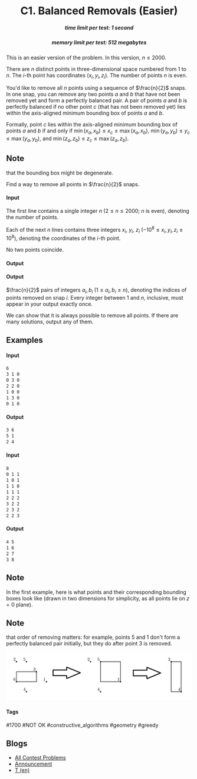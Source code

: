 <h1 style='text-align: center;'> C1. Balanced Removals (Easier)</h1>

<h5 style='text-align: center;'>time limit per test: 1 second</h5>
<h5 style='text-align: center;'>memory limit per test: 512 megabytes</h5>

This is an easier version of the problem. In this version, $n \le 2000$.

There are $n$ distinct points in three-dimensional space numbered from $1$ to $n$. The $i$-th point has coordinates $(x_i, y_i, z_i)$. The number of points $n$ is even.

You'd like to remove all $n$ points using a sequence of $\frac{n}{2}$ snaps. In one snap, you can remove any two points $a$ and $b$ that have not been removed yet and form a perfectly balanced pair. A pair of points $a$ and $b$ is perfectly balanced if no other point $c$ (that has not been removed yet) lies within the axis-aligned minimum bounding box of points $a$ and $b$.

Formally, point $c$ lies within the axis-aligned minimum bounding box of points $a$ and $b$ if and only if $\min(x_a, x_b) \le x_c \le \max(x_a, x_b)$, $\min(y_a, y_b) \le y_c \le \max(y_a, y_b)$, and $\min(z_a, z_b) \le z_c \le \max(z_a, z_b)$. 
## Note

 that the bounding box might be degenerate. 

Find a way to remove all points in $\frac{n}{2}$ snaps.

#### Input

The first line contains a single integer $n$ ($2 \le n \le 2000$; $n$ is even), denoting the number of points.

Each of the next $n$ lines contains three integers $x_i$, $y_i$, $z_i$ ($-10^8 \le x_i, y_i, z_i \le 10^8$), denoting the coordinates of the $i$-th point.

No two points coincide.

#### Output

#### Output

 $\frac{n}{2}$ pairs of integers $a_i, b_i$ ($1 \le a_i, b_i \le n$), denoting the indices of points removed on snap $i$. Every integer between $1$ and $n$, inclusive, must appear in your output exactly once.

We can show that it is always possible to remove all points. If there are many solutions, output any of them.

## Examples

#### Input


```text
6
3 1 0
0 3 0
2 2 0
1 0 0
1 3 0
0 1 0
```
#### Output


```text
3 6
5 1
2 4
```
#### Input


```text
8
0 1 1
1 0 1
1 1 0
1 1 1
2 2 2
3 2 2
2 3 2
2 2 3
```
#### Output


```text
4 5
1 6
2 7
3 8
```
## Note

In the first example, here is what points and their corresponding bounding boxes look like (drawn in two dimensions for simplicity, as all points lie on $z = 0$ plane). 
## Note

 that order of removing matters: for example, points $5$ and $1$ don't form a perfectly balanced pair initially, but they do after point $3$ is removed. 

 ![](images/b3860a7bd1c5d3029dbae870c7f603b62ea96e5f.png) 

#### Tags 

#1700 #NOT OK #constructive_algorithms #geometry #greedy 

## Blogs
- [All Contest Problems](../Codeforces_Global_Round_5.md)
- [Announcement](../blogs/Announcement.md)
- [T (en)](../blogs/T_(en).md)
